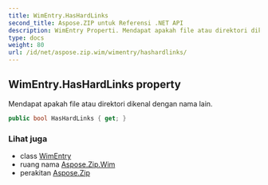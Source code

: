 ```yaml
---
title: WimEntry.HasHardLinks
second_title: Aspose.ZIP untuk Referensi .NET API
description: WimEntry Properti. Mendapat apakah file atau direktori dikenal dengan nama lain.
type: docs
weight: 80
url: /id/net/aspose.zip.wim/wimentry/hashardlinks/
---
```

## WimEntry.HasHardLinks property

Mendapat apakah file atau direktori dikenal dengan nama lain.

```csharp
public bool HasHardLinks { get; }
```

### Lihat juga

* class [WimEntry](../)
* ruang nama [Aspose.Zip.Wim](../../wimentry/)
* perakitan [Aspose.Zip](../../../)


